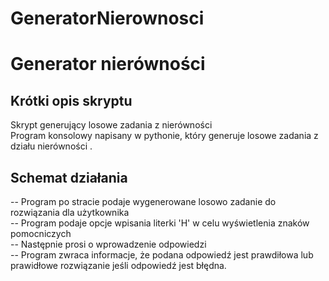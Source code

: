 # GeneratorNierownosci
<!-- Title: -->
<h1>Generator nierówności</h1>

## Krótki opis skryptu
Skrypt generujący losowe zadania z nierówności <br>
Program konsolowy napisany w pythonie, który generuje losowe zadania z działu nierówności .
## Schemat działania
-- Program po stracie podaje wygenerowane losowo zadanie do rozwiązania dla użytkownika <br>
-- Program podaje opcje wpisania literki 'H' w celu wyświetlenia znaków pomocniczych <br>
-- Następnie prosi o wprowadzenie odpowiedzi <br>
-- Program zwraca informacje, że podana odpowiedź jest prawdiłowa lub prawidłowe rozwiązanie jeśli odpowiedź jest błędna. <br>
